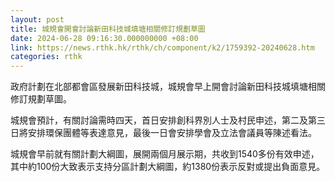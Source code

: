 ```yaml
---
layout: post
title: 城規會開會討論新田科技城填塘相關修訂規劃草圖
date: 2024-06-28 09:16:30.000000000 +08:00
link: https://news.rthk.hk/rthk/ch/component/k2/1759392-20240628.htm
categories: rthk
---
```


政府計劃在北部都會區發展新田科技城，城規會早上開會討論新田科技城填塘相關修訂規劃草圖。

城規會預計，有關討論需時四天，首日安排創科界別人士及村民申述，第二及第三日將安排環保團體等表達意見，最後一日會安排學會及立法會議員等陳述看法。

城規會早前就有關計劃大綱圖，展開兩個月展示期，共收到1540多份有效申述，其中約100份大致表示支持分區計劃大綱圖，約1380份表示反對或提出負面意見。
